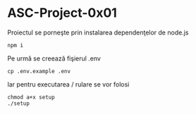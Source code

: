 # ASC-Project-0x01

Proiectul se porneşte prin instalarea dependenţelor de node.js
```
npm i
```

Pe urmă se creează fişierul .env
```
cp .env.example .env
```

Iar pentru executarea / rulare se vor folosi
```
chmod a+x setup
./setup
```
